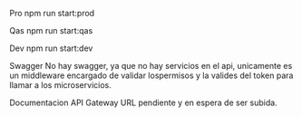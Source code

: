 Pro
npm run start:prod

Qas
npm run start:qas

Dev
npm run start:dev

Swagger
No hay swagger, ya que no hay servicios en el api, unicamente es un middleware encargado de validar lospermisos y la valides del token para llamar a los microservicios.

Documentacion API Gateway
URL pendiente y en espera de ser subida.

